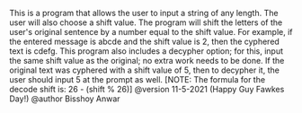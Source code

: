This is a program that allows the user to input a string of any length. 
The user will also choose a shift value. The program will shift the 
letters of the user's original sentence by a number equal to the shift 
value. For example, if the entered message is abcde and the shift value
is 2, then the cyphered text is cdefg. 
This program also includes a decypher option; for this, input the same 
shift value as the original; no extra work needs to be done. If the 
original text was cyphered with a shift value of 5, then to decypher it,
the user should input 5 at the prompt as well. 
[NOTE: The formula for the decode shift is: 26 - (shift % 26)]
@version 11-5-2021 (Happy Guy Fawkes Day!)
@author Bisshoy Anwar 
